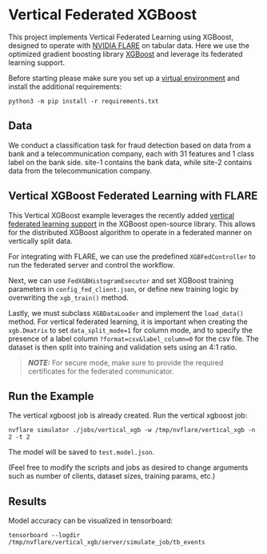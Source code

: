 # Vertical Federated XGBoost
This project implements Vertical Federated Learning using XGBoost, designed to operate with [NVIDIA FLARE](https://nvflare.readthedocs.io/en/main/index.html) on tabular data.
Here we use the optimized gradient boosting library [XGBoost](https://github.com/dmlc/xgboost) and leverage its federated learning support.

Before starting please make sure you set up a [virtual environment](../../README.md#set-up-a-virtual-environment) and install the additional requirements:
```
python3 -m pip install -r requirements.txt
```

## Data
We conduct a classification task for fraud detection based on data from a bank and a telecommunication company, each with 31 features and 1 class label on the bank side. 
site-1 contains the bank data, while site-2 contains data from the telecommunication company.


## Vertical XGBoost Federated Learning with FLARE

This Vertical XGBoost example leverages the recently added [vertical federated learning support](https://github.com/dmlc/xgboost/issues/8424) in the XGBoost open-source library. This allows for the distributed XGBoost algorithm to operate in a federated manner on vertically split data.

For integrating with FLARE, we can use the predefined `XGBFedController` to run the federated server and control the workflow.

Next, we can use `FedXGBHistogramExecutor` and set XGBoost training parameters in `config_fed_client.json`, or define new training logic by overwriting the `xgb_train()` method.

Lastly, we must subclass `XGBDataLoader` and implement the `load_data()` method. For vertical federated learning, it is important when creating the `xgb.Dmatrix` to set `data_split_mode=1` for column mode, and to specify the presence of a label column `?format=csv&label_column=0` for the csv file. 
The dataset is then split into training and validation sets using an 4:1 ratio.

> **_NOTE:_** For secure mode, make sure to provide the required certificates for the federated communicator.

## Run the Example

The vertical xgboost job is already created.  Run the vertical xgboost job:
```
nvflare simulator ./jobs/vertical_xgb -w /tmp/nvflare/vertical_xgb -n 2 -t 2
```

The model will be saved to `test.model.json`.

(Feel free to modify the scripts and jobs as desired to change arguments such as number of clients, dataset sizes, training params, etc.)



## Results
Model accuracy can be visualized in tensorboard:
```
tensorboard --logdir /tmp/nvflare/vertical_xgb/server/simulate_job/tb_events
```


